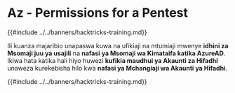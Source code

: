 # Az - Permissions for a Pentest

{{#include ../../banners/hacktricks-training.md}}

Ili kuanza majaribio unapaswa kuwa na ufikiaji na mtumiaji mwenye **idhini za Msomaji juu ya usajili** na **nafasi ya Msomaji wa Kimataifa katika AzureAD**. Ikiwa hata katika hali hiyo huwezi **kufikia maudhui ya Akaunti za Hifadhi** unaweza kurekebisha hilo kwa **nafasi ya Mchangiaji wa Akaunti ya Hifadhi**.

{{#include ../../banners/hacktricks-training.md}}
